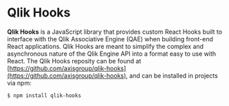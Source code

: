 # Qlik Hooks

**Qlik Hooks** is a JavaScript library that provides custom React Hooks built to interface with the Qlik Associative Engine (QAE) when building front-end React applications. Qlik Hooks are meant to simplify the complex and asynchronous nature of the Qlik Engine API into a format easy to use with React. The Qlik Hooks reposity can be found at [https://github.com/axisgroup/qlik-hooks](https://github.com/axisgroup/qlik-hooks), and can be installed in projects via npm:

```
$ npm install qlik-hooks
```
